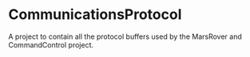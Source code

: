 # CommunicationsProtocol
A project to contain all the protocol buffers used by the MarsRover and CommandControl project.
